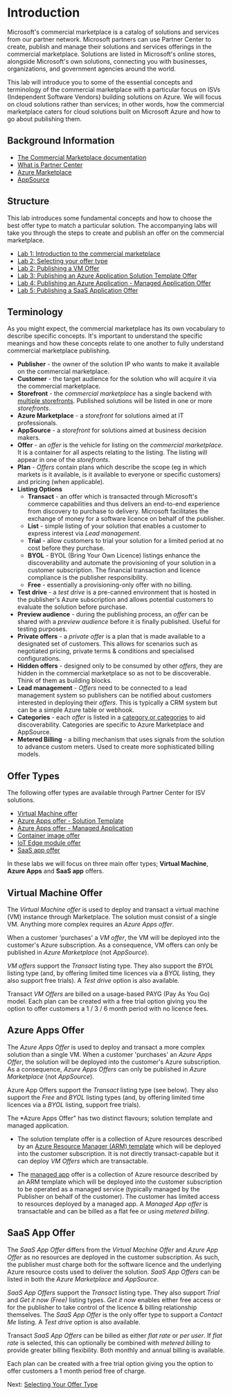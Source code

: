 # Introduction

Microsoft's commercial marketplace is a catalog of solutions and services from our partner network. Microsoft partners can use Partner Center to create, publish and manage their solutions and services offerings in the commercial marketplace. Solutions are listed in Microsoft's online stores, alongside Microsoft's own solutions, connecting you with businesses, organizations, and government agencies around the world.

This lab will introduce you to some of the essential concepts and terminology of the commercial marketplace with a particular focus on ISVs (Independent Software Vendors) building solutions on Azure. We will focus on cloud solutions rather than services; in other words, how the commercial marketplace caters for cloud solutions built on Microsoft Azure and how to go about publishing them.

## Background Information

* [The Commercial Marketplace documentation](https://docs.microsoft.com/azure/marketplace/overview)
* [What is Partner Center](https://support.microsoft.com/en-us/help/4499930/partner-center-overview)
* [Azure Marketplace](https://azuremarketplace.microsoft.com/marketplace/)
* [AppSource](https://appsource.microsoft.com/)

## Structure

This lab introduces some fundamental concepts and how to choose the best offer type to match a particular solution. The accompanying labs will take you through the steps to create and publish an offer on the commercial marketplace.

* [Lab 1: Introduction to the commercial marketplace](readme.md)
* [Lab 2: Selecting your offer type](offertype.md)
* [Lab 2: Publishing a VM Offer](vmoffer.md)
* [Lab 3: Publishing an Azure Application Solution Template Offer](solutiontemplate.md)
* [Lab 4: Publishing an Azure Application - Managed Application Offer](managedapp.md)
* [Lab 5: Publishing a SaaS Application Offer](saasapp.md)

## Terminology

As you might expect, the commercial marketplace has its own vocabulary to describe specific concepts. It's important to understand the specific meanings and how these concepts relate to one another to fully understand commercial marketplace publishing.

* **Publisher** - the owner of the solution IP who wants to make it available on the commercial marketplace.
* **Customer** - the target audience for the solution who will acquire it via the commercial marketplace.
* **Storefront** - the *commercial marketplace* has a single backend with [multiple storefronts](https://docs.microsoft.com/en-us/azure/marketplace/overview#commercial-marketplace-online-stores). Published solutions will be listed in one or more *storefronts*.
* **Azure Marketplace** - a *storefront* for solutions aimed at IT professionals.
* **AppSource** - a *storefront* for solutions aimed at business decision makers.
* **Offer** - an *offer* is the vehicle for listing on the *commercial marketplace*. It is a container for all aspects relating to the listing. The listing will appear in one of the *storefronts*.
* **Plan** - *Offers* contain plans which describe the scope (eg in which markets is it available, is it available to everyone or specific customers) and pricing (when applicable).
* **Listing Options**
  * **Transact** - an offer which is transacted through Microsoft's commerce capabilities and thus delivers an end-to-end experience from discovery to purchase to delivery. Microsoft facilitates the exchange of money for a software licence on behalf of the publisher.
  * **List** - simple listing of your solution that enables a customer to express interest via *Lead management*.
  * **Trial** - allow customers to trial your solution for a limited period at no cost before they purchase.
  * **BYOL** - BYOL (Bring Your Own Licence) listings enhance the discoverability and automate the provisioning of your solution in a customer subscription. The financial transaction and licence compliance is the publisher responsibility.
  * **Free** - essentially a provisioning-only offer with no billing.
* **Test drive** - a *test drive* is a pre-canned environment that is hosted in the publisher's Azure subscription and allows potential customers to evaluate the solution before purchase.
* **Preview audience** - during the publishing process, an *offer* can be shared with a *preview audience* before it is finally published. Useful for testing purposes.
* **Private offers** - a *private offer* is a plan that is made available to a designated set of customers. This allows for scenarios such as negotiated pricing, private terms & conditions and specialised configurations.
* **Hidden offers** - designed only to be consumed by other *offers*, they are hidden in the commercial marketplace so as not to be discoverable. Think of them as building blocks.
* **Lead management** - *Offers* need to be connected to a lead management system so publishers can be notified about customers interested in deploying their *offers*. This is typically a CRM system but can be a simple Azure table or webhook.
* **Categories** - each *offer* is listed in a [category or categories](https://docs.microsoft.com/en-us/azure/marketplace/determine-your-listing-type#categories) to aid discoverability. Categories are specific to Azure Marketplace and AppSource.
* **Metered Billing** - a billing mechanism that uses signals from the solution to advance custom meters. Used to create more sophisticated billing models.

## Offer Types

The following offer types are available through Partner Center for ISV solutions.

* [Virtual Machine offer](https://docs.microsoft.com/en-us/azure/marketplace/marketplace-virtual-machines)
* [Azure Apps offer - Solution Template](https://docs.microsoft.com/en-us/azure/marketplace/marketplace-solution-templates)
* [Azure Apps offer - Managed Application](https://docs.microsoft.com/en-us/azure/marketplace/marketplace-managed-apps)
* [Container image offer](https://docs.microsoft.com/en-us/azure/marketplace/marketplace-containers)
* [IoT Edge module offer](https://docs.microsoft.com/en-us/azure/marketplace/iot-edge-module)
* [SaaS app offer](https://docs.microsoft.com/en-us/azure/marketplace/plan-saas-offer)

In these labs we will focus on three main offer types; **Virtual Machine**, **Azure Apps** and **SaaS app** offers.

## Virtual Machine Offer

The *Virtual Machine offer* is used to deploy and transact a virtual machine (VM) instance through Marketplace. The solution must consist of a single VM. Anything more complex requires an *Azure Apps offer*.

When a customer 'purchases' a *VM offer*, the VM will be deployed into the customer's Azure subscription. As a consequence, VM offers can only be published in *Azure Marketplace* (not *AppSource*).

*VM offers* support the *Transact* listing type. They also support the *BYOL* listing type (and, by offering limited time licences via a *BYOL* listing, they also support free trials). A *Test drive* option is also available.

Transact *VM Offers* are billed on a usage-based PAYG (Pay As You Go) model. Each plan can be created with a free trial option giving you the option to offer customers a 1 / 3 / 6 month period with no licence fees.

## Azure Apps Offer

The *Azure Apps Offer* is used to deploy and transact a more complex solution than a single VM. When a customer 'purchases' an *Azure Apps Offer*, the solution will be deployed into the customer's Azure subscription. As a consequence, *Azure Apps Offers* can only be published in *Azure Marketplace* (not *AppSource*).

Azure App Offers support the *Transact* listing type (see below). They also support the *Free* and *BYOL* listing types (and, by offering limited time licences via a *BYOL* listing, support free trials).

The *Azure Apps Offer" has two distinct flavours; solution template and managed application.

* The solution template offer is a collection of Azure resources described by an [Azure Resource Manager (ARM) template](https://docs.microsoft.com/en-us/azure/azure-resource-manager/templates/overview) which will be deployed into the customer subscription. It is not directly transact-capable but it can deploy *VM Offers* which are transactable.

* The [managed app](https://docs.microsoft.com/en-us/azure/azure-resource-manager/managed-applications/overview) offer is a collection of Azure resource described by an ARM template which will be deployed into the customer subscription to be operated as a managed service (typically managed by the Publisher on behalf of the customer). The customer has limited access to  resources deployed by a managed app. A *Managed App offer* is transactable and can be billed as a flat fee or using *metered billing*.

## SaaS App Offer

The *SaaS App Offer* differs from the *Virtual Machine Offer* and *Azure App Offer* as no resources are deployed in the customer subscription. As such, the publisher must charge both for the software licence and the underlying Azure resource costs used to deliver the solution. *SaaS App Offers* can be listed in both the *Azure Marketplace* and *AppSource*.

*SaaS App Offers* support the *Transact* listing type. They also support *Trial* and *Get it now (Free)* listing types. *Get it now* enables either free access or for the publisher to take control of the licence & billing relationship themselves. The *SaaS App Offer* is the only offer type to support a *Contact Me* listing. A *Test drive* option is also available.

Transact *SaaS App Offers* can be billed as either *flat rate* or *per user*. If *flat rate* is selected, this can optionally be combined with *metered billing* to provide greater billing flexibility. Both monthly and annual billing is available.

Each plan can be created with a free trial option giving you the option to offer customers a 1 month period free of charge.

Next: [Selecting Your Offer Type](offertype.md)